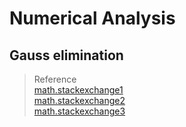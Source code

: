 # Numerical Analysis
## Gauss elimination
> Reference  
> [math.stackexchange1](https://math.stackexchange.com/questions/3499630/intuition-behind-pivoting-reducing-roundoff-error)  
> [math.stackexchange2](https://math.stackexchange.com/questions/1975610/why-is-solving-linear-equation-more-stable-than-directly-computing-matrix-invers/1978293#1978293)  
> [math.stackexchange3](https://math.stackexchange.com/questions/1161390/explaining-roundoff-error-when-row-reducing-matrices)